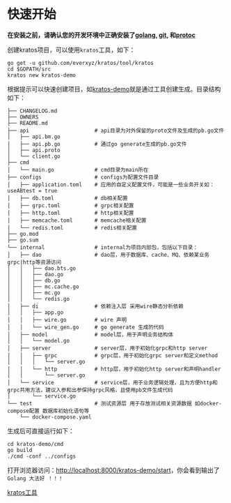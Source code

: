 # 快速开始

**在安装之前，请确认您的开发环境中正确安装了[golang](https://golang.org/), [git](https://git-scm.com/book/en/v2/Getting-Started-Installing-Git), 和[protoc](https://grpc.io/docs/protoc-installation/)**

创建kratos项目，可以使用`kratos`工具，如下：

```shell
go get -u github.com/everxyz/kratos/tool/kratos
cd $GOPATH/src
kratos new kratos-demo
```

根据提示可以快速创建项目，如[kratos-demo](https://github.com/everxyz/kratos-demo)就是通过工具创建生成。目录结构如下：

```
├── CHANGELOG.md 
├── OWNERS
├── README.md
├── api                     # api目录为对外保留的proto文件及生成的pb.go文件
│   ├── api.bm.go
│   ├── api.pb.go           # 通过go generate生成的pb.go文件
│   ├── api.proto
│   └── client.go
├── cmd
│   └── main.go             # cmd目录为main所在
├── configs                 # configs为配置文件目录
│   ├── application.toml    # 应用的自定义配置文件，可能是一些业务开关如：useABtest = true
│   ├── db.toml             # db相关配置
│   ├── grpc.toml           # grpc相关配置
│   ├── http.toml           # http相关配置
│   ├── memcache.toml       # memcache相关配置
│   └── redis.toml          # redis相关配置
├── go.mod
├── go.sum
└── internal                # internal为项目内部包，包括以下目录：
│   ├── dao                 # dao层，用于数据库、cache、MQ、依赖某业务grpc|http等资源访问
│   │   ├── dao.bts.go
│   │   ├── dao.go
│   │   ├── db.go
│   │   ├── mc.cache.go
│   │   ├── mc.go
│   │   └── redis.go
│   ├── di                  # 依赖注入层 采用wire静态分析依赖
│   │   ├── app.go
│   │   ├── wire.go         # wire 声明
│   │   └── wire_gen.go     # go generate 生成的代码
│   ├── model               # model层，用于声明业务结构体
│   │   └── model.go
│   ├── server              # server层，用于初始化grpc和http server
│   │   ├── grpc            # grpc层，用于初始化grpc server和定义method
│   │   │   └── server.go
│   │   └── http            # http层，用于初始化http server和声明handler
│   │       └── server.go
│   └── service             # service层，用于业务逻辑处理，且为方便http和grpc共用方法，建议入参和出参保持grpc风格，且使用pb文件生成代码
│       └── service.go
└── test                    # 测试资源层 用于存放测试相关资源数据 如docker-compose配置 数据库初始化语句等
    └── docker-compose.yaml
```

生成后可直接运行如下：

```shell
cd kratos-demo/cmd
go build
./cmd -conf ../configs
```

打开浏览器访问：[http://localhost:8000/kratos-demo/start](http://localhost:8000/kratos-demo/start)，你会看到输出了`Golang 大法好 ！！！`

[kratos工具](kratos-tool.md)

